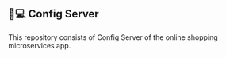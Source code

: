 ## 🔧💻 Config Server
This repository consists of Config Server of the online shopping microservices app.
